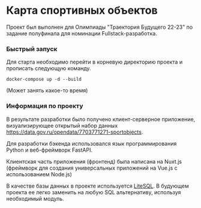 # Карта спортивных объектов
Проект был выполнен для Олимпиады "Траектория Будущего 22-23" по задание полуфинала для номинации 
Fullstack-разработка.

### Быстрый запуск
Для старта необходимо перейти в корневую директорию проекта и прописать следующую команду.
```shell
docker-compose up -d --build
```

(Может занять какое-то время)

### Информация по проекту
В результате разработки было получено клиент-серверное приложение, визуализирующее открытый набор данных https://data.gov.ru/opendata/7703771271-sportobjects.

Для разработки бэкенда использовался язык программирования Python и веб-фреймворк FastAPI. 

Клиентская часть приложения (фронтенд) была написана на Nuxt.js (фреймворк для создания универсальных приложений на Vue.js с использованием Node.js)

В качестве базы данных в проекте используется <a href="https://github.com/neluckoff/sport-objects-map-vue/blob/master/backend/app/package/database/tools.py">LiteSQL</a>. В будующем проекта ее легко заменить на любую SQL альтернативу, используя необходимый модуль.
